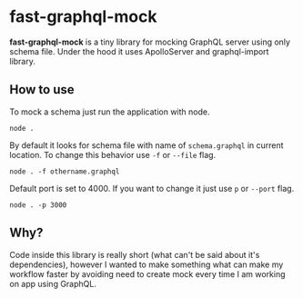 # fast-graphql-mock
**fast-graphql-mock** is a tiny library for mocking GraphQL server using only schema file.
Under the hood it uses ApolloServer and graphql-import library.

## How to use
To mock a schema just run the application with node.
```shell
node .
```

By default it looks for schema file with name of `schema.graphql` in current location.
To change this behavior use `-f` or `--file` flag.
```shell
node . -f othername.graphql
```

Default port is set to 4000. If you want to change it just use `p` or `--port` flag.
```shell
node . -p 3000
```

## Why?
Code inside this library is really short (what can't be said about it's dependencies),
however I wanted to make something what can make my workflow faster by avoiding need to create
mock every time I am working on app using GraphQL.
